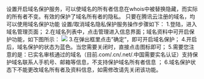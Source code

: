 设置开启域名保护服务，可以使域名的所有者信息在whois中被替换隐藏，而实际的所有者不变。有效的保护了域名所有者的隐私。
只要在腾讯云注册的域名，均可以使用域名保护功能
设置/取消域名隐私保护服务操作步骤如下：
1.登陆，进入域名管理页面；
2.在域名列表中，点击管理进入信息界面；域名资料中可开启保护功能，如下图所示：
![](https://mccdn.qcloud.com/static/img/941afd9b19c3f6a4029531ca651228fb/1.png)
3.在弹出框里点击”确定”，即可开启域名保护；
4.开启后，域名保护的状态为蓝色。当您需要关闭时，直接点击图标即可；
5.需要您注意的是：已实名审核通过的域名（目前.com/.cn/.net/.中国需要实名认证）支持保护域名联系人手机号、邮箱等信息，不支持保护域名所有者信息 ；
6.域名保护状态下不能更改域名所有者及资料信息，如需修改请先关闭该功能。